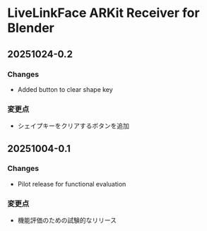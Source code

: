 # LiveLinkFace ARKit Receiver for Blender

## 20251024-0.2
### Changes
* Added button to clear shape key
### 変更点
* シェイプキーをクリアするボタンを追加

## 20251004-0.1
### Changes
* Pilot release for functional evaluation
### 変更点
* 機能評価のための試験的なリリース
